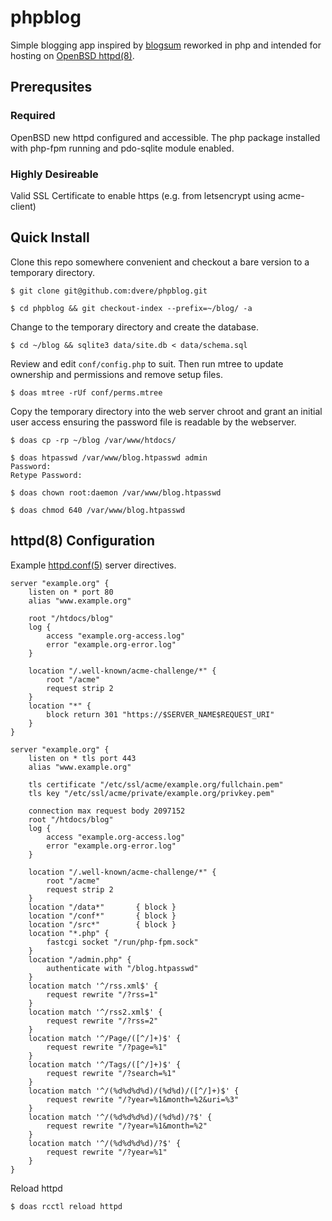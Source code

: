 # phpblog

Simple blogging app inspired by [blogsum](https://github.com/obfuscurity/blogsum) reworked in php and intended for hosting on [OpenBSD httpd(8)](http://man.openbsd.org/httpd).

## Prerequsites

### Required

OpenBSD new httpd configured and accessible. The php package installed with php-fpm running and pdo-sqlite module enabled.

### Highly Desireable 

Valid SSL Certificate to enable https (e.g. from letsencrypt using acme-client)

## Quick Install

Clone this repo somewhere convenient and checkout a bare version to a temporary directory. 
```
$ git clone git@github.com:dvere/phpblog.git

$ cd phpblog && git checkout-index --prefix=~/blog/ -a  
```

Change to the temporary directory and create the database.

```
$ cd ~/blog && sqlite3 data/site.db < data/schema.sql 

```

Review and edit `conf/config.php` to suit. Then run mtree to update ownership and permissions and remove setup files.  

```
$ doas mtree -rUf conf/perms.mtree
```

Copy the temporary directory into the web server chroot and grant an initial user access ensuring the password file is readable by the webserver.

```
$ doas cp -rp ~/blog /var/www/htdocs/

$ doas htpasswd /var/www/blog.htpasswd admin
Password:
Retype Password:

$ doas chown root:daemon /var/www/blog.htpasswd

$ doas chmod 640 /var/www/blog.htpasswd
```

## httpd(8) Configuration

Example [httpd.conf(5)](http://man.openbsd.org/httpd.conf) server directives. 

```
server "example.org" {
    listen on * port 80
    alias "www.example.org"

    root "/htdocs/blog"
    log {
        access "example.org-access.log"
        error "example.org-error.log"
    }

    location "/.well-known/acme-challenge/*" {
        root "/acme"
        request strip 2
    }
    location "*" {
        block return 301 "https://$SERVER_NAME$REQUEST_URI"
    }
}

server "example.org" {
    listen on * tls port 443
    alias "www.example.org"

    tls certificate "/etc/ssl/acme/example.org/fullchain.pem"
    tls key "/etc/ssl/acme/private/example.org/privkey.pem"

    connection max request body 2097152
    root "/htdocs/blog"
    log {
        access "example.org-access.log"
        error "example.org-error.log"
    }

    location "/.well-known/acme-challenge/*" {
        root "/acme"
        request strip 2
    }
    location "/data*"	    { block }
    location "/conf*"	    { block }
    location "/src*"        { block }
    location "*.php" {
		fastcgi socket "/run/php-fpm.sock"
    }
    location "/admin.php" {
		authenticate with "/blog.htpasswd"
    }
    location match '^/rss.xml$' {
		request rewrite "/?rss=1"
    }
    location match '^/rss2.xml$' {
		request rewrite "/?rss=2"
    }
    location match '^/Page/([^/]+)$' {
		request rewrite "/?page=%1"
    }
    location match '^/Tags/([^/]+)$' {
		request rewrite "/?search=%1"
    }
    location match '^/(%d%d%d%d)/(%d%d)/([^/]+)$' {
		request rewrite "/?year=%1&month=%2&uri=%3"
    }
    location match '^/(%d%d%d%d)/(%d%d)/?$' {
		request rewrite "/?year=%1&month=%2"
    }
    location match '^/(%d%d%d%d)/?$' {
		request rewrite "/?year=%1"
    }
}
```
 
Reload httpd

```
$ doas rcctl reload httpd
```


